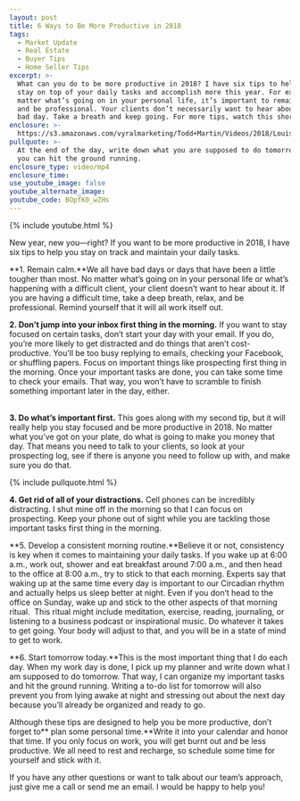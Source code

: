 ```yaml
---
layout: post
title: 6 Ways to Be More Productive in 2018
tags:
  - Market Update
  - Real Estate
  - Buyer Tips
  - Home Seller Tips
excerpt: >-
  What can you do to be more productive in 2018? I have six tips to help you
  stay on top of your daily tasks and accomplish more this year. For example, no
  matter what’s going on in your personal life, it’s important to remain calm
  and be professional. Your clients don’t necessarily want to hear about your
  bad day. Take a breath and keep going. For more tips, watch this short video.
enclosure: >-
  https://s3.amazonaws.com/vyralmarketing/Todd+Martin/Videos/2018/Louisville+Real+Estate-+Agent+Blog+how+to+handle+day+to+day+(1).mp4
pullquote: >-
  At the end of the day, write down what you are supposed to do tomorrow so that
  you can hit the ground running.
enclosure_type: video/mp4
enclosure_time:
use_youtube_image: false
youtube_alternate_image:
youtube_code: BOpfK0_wZHs
---
```


{% include youtube.html %}

New year, new you—right? If you want to be more productive in 2018, I have six tips to help you stay on track and maintain your daily tasks.

**1. Remain calm.**We all have bad days or days that have been a little tougher than most. No matter what’s going on in your personal life or what’s happening with a difficult client, your client doesn’t want to hear about it. If you are having a difficult time, take a deep breath, relax, and be professional. Remind yourself that it will all work itself out.

**2. Don’t jump into your inbox first thing in the morning.** If you want to stay focused on certain tasks, don’t start your day with your email. If you do, you’re more likely to get distracted and do things that aren’t cost-productive. You’ll be too busy replying to emails, checking your Facebook, or shuffling papers. Focus on important things like prospecting first thing in the morning. Once your important tasks are done, you can take some time to check your emails. That way, you won’t have to scramble to finish something important later in the day, either.

<br>**3. Do what’s important first.** This goes along with my second tip, but it will really help you stay focused and be more productive in 2018. No matter what you’ve got on your plate, do what is going to make you money that day. That means you need to talk to your clients, so look at your prospecting log, see if there is anyone you need to follow up with, and make sure you do that.

{% include pullquote.html %}

**4. Get rid of all of your distractions.** Cell phones can be incredibly distracting. I shut mine off in the morning so that I can focus on prospecting. Keep your phone out of sight while you are tackling those important tasks first thing in the morning.

**5. Develop a consistent morning routine.**Believe it or not, consistency is key when it comes to maintaining your daily tasks. If you wake up at 6:00 a.m., work out, shower and eat breakfast around 7:00 a.m., and then head to the office at 8:00 a.m., try to stick to that each morning. Experts say that waking up at the same time every day is important to our Circadian rhythm and actually helps us sleep better at night. Even if you don’t head to the office on Sunday, wake up and stick to the other aspects of that morning ritual. &nbsp;This ritual might include meditation, exercise, reading, journaling, or listening to a business podcast or inspirational music. Do whatever it takes to get going. Your body will adjust to that, and you will be in a state of mind to get to work. &nbsp;

**6. Start tomorrow today.**This is the most important thing that I do each day. When my work day is done, I pick up my planner and write down what I am supposed to do tomorrow. That way, I can organize my important tasks and hit the ground running. Writing a to-do list for tomorrow will also prevent you from lying awake at night and stressing out about the next day because you’ll already be organized and ready to go.

Although these tips are designed to help you be more productive, don’t forget to** plan some personal time.**Write it into your calendar and honor that time. If you only focus on work, you will get burnt out and be less productive. We all need to rest and recharge, so schedule some time for yourself and stick with it.

If you have any other questions or want to talk about our team’s approach, just give me a call or send me an email. I would be happy to help you!